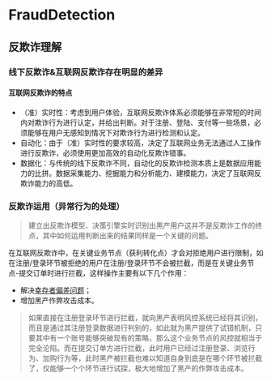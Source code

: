 # FraudDetection
## 反欺诈理解   
### 线下反欺诈&互联网反欺诈存在明显的差异   
#### 互联网反欺诈的特点    
 * （准）实时性：考虑到用户体验，互联网反欺诈体系必须能够在非常短的时间内对欺诈行为进行认定，并给出判断。对于注册、登陆、支付等一些场景，必须能够在用户无感知到情况下对欺诈行为进行检测和认定。    
 * 自动化：由于（准）实时性的要求较高，决定了互联网业务无法通过人工操作进行反欺诈，必须使用更加高效的自动化反欺诈错事。    
 * 数据化：与传统的线下反欺诈不同，自动化的反欺诈检测本质上是数据应用能力的比拼。数据采集能力、挖掘能力和分析能力、建模能力，决定了互联网反欺诈能力的高低。
### 反欺诈运用（异常行为的处理）   
>建立出反欺诈模型、决策引擎实时识别出黑产用户这并不是反欺诈工作的终点，其中如何运用判断出来的结果同样是一个关键的问题。    
>
在互联网反欺诈中，在关键业务节点（获利转化点）才会对拒绝用户进行限制，如在注册/登录环节被拒绝的用户在注册/登录环节不会被拦截，而是在关键业务节点-提交订单时进行拦截，这样操作主要有以下几个作用：
 * 解决[幸存者偏差问题](https://github.com/jokelison/FraudDetection/blob/master/%E5%B9%B8%E5%AD%98%E8%80%85%E5%81%8F%E5%B7%AE%E9%97%AE%E9%A2%98.md)；
 * 增加黑产作弊攻击成本。    
 >如果直接在注册登录环节进行拦截，就向黑产表明风控系统已经将其识别，而且是通过其注册登录数据进行判别的，如此就为黑产提供了试错机制，只要其中有一个账号能够突破现有的策略，那么这个业务节点的风控就相当于完全沦陷。而在提交订单方进行拦截，此时用户已经过注册登录、浏览行为、加购行为等，此时黑产被拦截也难以知道自身到底是在哪个环节被拦截了，仅能够一个个环节进行试探，极大地增加了黑产的作弊攻击成本。
